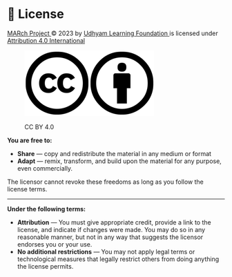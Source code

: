 # 📄 License

[MARch Project ](https://udhyam.gitbook.io/march/)© 2023 by [Udhyam Learning Foundation ](https://udhyam.org/)is licensed under [Attribution 4.0 International](http://creativecommons.org/licenses/by/4.0/?ref=chooser-v1)

<figure><img src="../.gitbook/assets/image (3).png" alt=""><figcaption><p>CC BY 4.0</p></figcaption></figure>

**You are free to:**

* **Share** — copy and redistribute the material in any medium or format
* **Adapt** — remix, transform, and build upon the material for any purpose, even commercially.

The licensor cannot revoke these freedoms as long as you follow the license terms.

***

**Under the following terms:**

* **Attribution** — You must give appropriate credit, provide a link to the license, and indicate if changes were made. You may do so in any reasonable manner, but not in any way that suggests the licensor endorses you or your use.
* **No additional restrictions** — You may not apply legal terms or technological measures that legally restrict others from doing anything the license permits.
